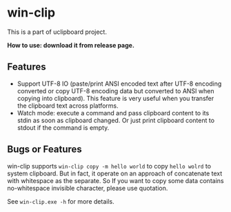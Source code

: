 # win-clip

This is a part of uclipboard project.

**How to use: download it from release page.**

## Features
- Support UTF-8 IO (paste/print ANSI encoded text after UTF-8 encoding converted or copy UTF-8 encoding data but converted to ANSI when copying into clipboard). This feature is very useful when you transfer the clipboard text across platforms.
- Watch mode: execute a command and pass clipboard content to its stdin as soon as clipboard changed. Or just print clipboard content to stdout if the command is empty.
## Bugs or Features
win-clip supports `win-clip copy -m hello world` to copy `hello wolrd` to system clipboard.
But in fact, it operate on an approach of concatenate text with whitespace as the separate.
So If you want to copy some data contains no-whitespace invisible character, please use quotation. 

See `win-clip.exe -h` for more details.